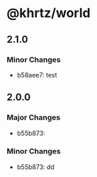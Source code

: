 # @khrtz/world

## 2.1.0

### Minor Changes

- b58aee7: test

## 2.0.0

### Major Changes

- b55b873:

### Minor Changes

- b55b873: dd
